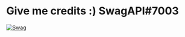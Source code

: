 # Give me credits :) SwagAPI#7003 
[![Swag](https://discord.c99.nl/widget/theme-1/921059053487153203.png)](https://discord.com/users/921059053487153203)

